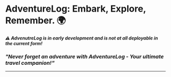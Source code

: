 # AdventureLog: Embark, Explore, Remember. 🌍

_**⚠️ AdvenutreLog is in early development and is not at all deployable in the current form!**_

### _"Never forget an adventure with AdventureLog - Your ultimate travel companion!"_

---
